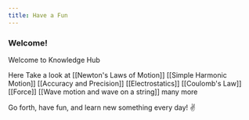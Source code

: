 ```yaml
---
title: Have a Fun
---
```


### Welcome!
Welcome to Knowledge Hub 

 
Here Take a look at [[Newton's Laws of Motion]] [[Simple Harmonic Motion]]
						[[Accuracy and Precision]]
						[[Electrostatics]]
						[[Coulomb's Law]]
						[[Force]]
						[[Wave motion and wave on a string]]
many more

Go forth, have fun, and learn new something every day! ✌️
